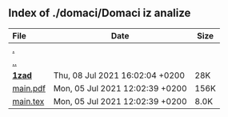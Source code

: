 ## Index of ./domaci/Domaci iz analize

File | Date | Size
:--- | --- | ---
[.](.) | |
[..](..) | |
[**1zad**](1zad) | Thu, 08 Jul 2021 16:02:04 +0200 | 28K
[main.pdf](main.pdf) | Mon, 05 Jul 2021 12:02:39 +0200 | 156K
[main.tex](main.tex) | Mon, 05 Jul 2021 12:02:39 +0200 | 8.0K
